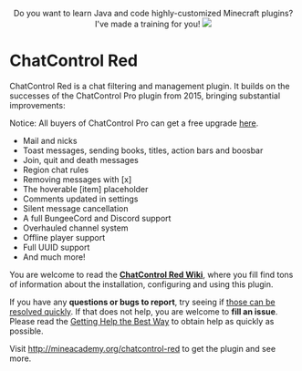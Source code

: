 <p align="center">
  Do you want to learn Java and code highly-customized Minecraft plugins? I've made a training for you!
  <a href="https://mineacademy.org/project-orion">
    <img src="https://i.imgur.com/OJuN0qP.png" />
  </a>
</p>

# ChatControl Red
ChatControl Red is a chat filtering and management plugin. It builds on the successes of the ChatControl Pro plugin from 2015, bringing substantial improvements:

Notice: All buyers of ChatControl Pro can get a free upgrade [here](http://mineacademy.org/chatcontrol-red).

* Mail and nicks
* Toast messages, sending books, titles, action bars and boosbar
* Join, quit and death messages
* Region chat rules
* Removing messages with \[x\]
* The hoverable \[item\] placeholder
* Comments updated in settings
* Silent message cancellation
* A full BungeeCord and Discord support
* Overhauled channel system
* Offline player support
* Full UUID support
* And much more!

You are welcome to read the **[ChatControl Red Wiki](https://github.com/kangarko/ChatControl-Red/wiki)**, where you fill find tons of information about the installation, configuring and using this plugin.

If you have any **questions or bugs to report**, try seeing if [those can be resolved quickly](https://github.com/kangarko/ChatControl-Red/wiki/Common-Issues). If that does not help, you are welcome to **fill an issue**. Please read the [Getting Help the Best Way](https://github.com/kangarko/ChatControl-Red/wiki/Getting-Help-The-Right-Way) to obtain help as quickly as possible.

Visit http://mineacademy.org/chatcontrol-red to get the plugin and see more.
